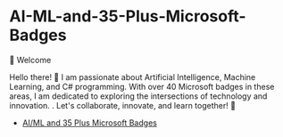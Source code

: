 # AI-ML-and-35-Plus-Microsoft-Badges

🚀 Welcome

Hello there! 👋 I am passionate about Artificial Intelligence, Machine Learning, and C# programming. With over 40 Microsoft badges in these areas, I am dedicated to exploring the intersections of technology and innovation. . Let's collaborate, innovate, and learn together! 🌟

- [AI/ML and 35 Plus Microsoft Badges](https://yeab243.github.io/portal/certs.html)
